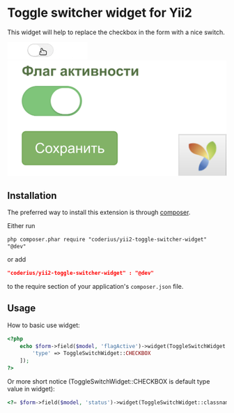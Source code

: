 Toggle switcher widget for Yii2
===============================


This widget will help to replace the checkbox in the form with a nice switch.

![alt text](https://github.com/coderius/github-images/blob/master/ezgif.com-optimize.gif "Toggle switcher widget example")
![alt text](https://github.com/coderius/github-images/blob/master/Kazam_screenshot_00003.png "Toggle switcher widget example")

Installation
------------
The preferred way to install this extension is through [composer](http://getcomposer.org/download/).

Either run

```
php composer.phar require "coderius/yii2-toggle-switcher-widget" "@dev"
```

or add

```json
"coderius/yii2-toggle-switcher-widget" : "@dev"
```

to the require section of your application's `composer.json` file.

Usage
-----
How to basic use widget:

```php
<?php 
    echo $form->field($model, 'flagActive')->widget(ToggleSwitchWidget::classname(), [
        'type' => ToggleSwitchWidget::CHECKBOX
    ]); 
?>

```
Or more short notice (ToggleSwitchWidget::CHECKBOX is default type value in widget):

```php
<?= $form->field($model, 'status')->widget(ToggleSwitchWidget::classname()); ?>
```
